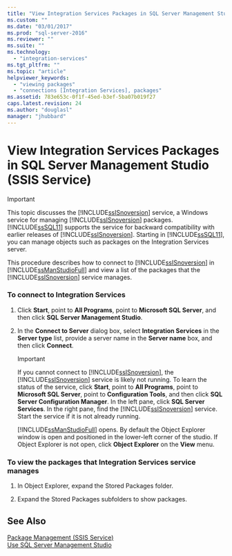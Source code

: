 ```yaml
---
title: "View Integration Services Packages in SQL Server Management Studio (SSIS Service) | Microsoft Docs"
ms.custom: ""
ms.date: "03/01/2017"
ms.prod: "sql-server-2016"
ms.reviewer: ""
ms.suite: ""
ms.technology: 
  - "integration-services"
ms.tgt_pltfrm: ""
ms.topic: "article"
helpviewer_keywords: 
  - "viewing packages"
  - "connections [Integration Services], packages"
ms.assetid: 783e653c-0f1f-45ed-b3ef-5ba07b019f27
caps.latest.revision: 24
ms.author: "douglasl"
manager: "jhubbard"
---
```

# View Integration Services Packages in SQL Server Management Studio (SSIS Service)
    
> [!IMPORTANT]  
>  This topic discusses the [!INCLUDE[ssISnoversion](../../advanced-analytics/r-services/includes/ssisnoversion-md.md)] service, a Windows service for managing [!INCLUDE[ssISnoversion](../../advanced-analytics/r-services/includes/ssisnoversion-md.md)] packages. [!INCLUDE[ssSQL11](../../analysis-services/includes/sssql11-md.md)] supports the service for backward compatibility with earlier releases of [!INCLUDE[ssISnoversion](../../advanced-analytics/r-services/includes/ssisnoversion-md.md)]. Starting in [!INCLUDE[ssSQL11](../../analysis-services/includes/sssql11-md.md)], you can manage objects such as packages on the Integration Services server.  
  
 This procedure describes how to connect to [!INCLUDE[ssISnoversion](../../advanced-analytics/r-services/includes/ssisnoversion-md.md)] in [!INCLUDE[ssManStudioFull](../../advanced-analytics/r-services/includes/ssmanstudiofull-md.md)] and view a list of the packages that the [!INCLUDE[ssISnoversion](../../advanced-analytics/r-services/includes/ssisnoversion-md.md)] service manages.  
  
### To connect to Integration Services  
  
1.  Click **Start**, point to **All Programs**, point to **Microsoft SQL Server**, and then click **SQL Server Management Studio**.  
  
2.  In the **Connect to Server** dialog box, select **Integration Services** in the **Server type** list, provide a server name in the **Server name** box, and then click **Connect**.  
  
    > [!IMPORTANT]  
    >  If you cannot connect to [!INCLUDE[ssISnoversion](../../advanced-analytics/r-services/includes/ssisnoversion-md.md)], the [!INCLUDE[ssISnoversion](../../advanced-analytics/r-services/includes/ssisnoversion-md.md)] service is likely not running. To learn the status of the service, click **Start**, point to **All Programs**, point to **Microsoft SQL Server**, point to **Configuration Tools**, and then click **SQL Server Configuration Manager**. In the left pane, click **SQL Server Services**. In the right pane, find the [!INCLUDE[ssISnoversion](../../advanced-analytics/r-services/includes/ssisnoversion-md.md)] service. Start the service if it is not already running.  
  
     [!INCLUDE[ssManStudioFull](../../advanced-analytics/r-services/includes/ssmanstudiofull-md.md)] opens. By default the Object Explorer window is open and positioned in the lower-left corner of the studio. If Object Explorer is not open, click **Object Explorer** on the **View** menu.  
  
### To view the packages that Integration Services service manages  
  
1.  In Object Explorer, expand the Stored Packages folder.  
  
2.  Expand the Stored Packages subfolders to show packages.  
  
## See Also  
 [Package Management &#40;SSIS Service&#41;](../../integration-services/service/package-management-ssis-service.md)   
 [Use SQL Server Management Studio](http://msdn.microsoft.com/library/f289e978-14ca-46ef-9e61-e1fe5fd593be)  
  
  